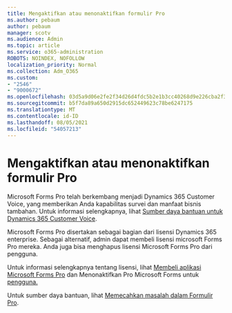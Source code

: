 ```yaml
---
title: Mengaktifkan atau menonaktifkan formulir Pro
ms.author: pebaum
author: pebaum
manager: scotv
ms.audience: Admin
ms.topic: article
ms.service: o365-administration
ROBOTS: NOINDEX, NOFOLLOW
localization_priority: Normal
ms.collection: Adm_O365
ms.custom:
- "2546"
- "9000672"
ms.openlocfilehash: 03d5a9d06e2fe2f34d26d4fdc5b2e1b3cc40268d9e226cba2f30aae880d941fe
ms.sourcegitcommit: b5f7da89a650d2915dc652449623c78be6247175
ms.translationtype: MT
ms.contentlocale: id-ID
ms.lasthandoff: 08/05/2021
ms.locfileid: "54057213"
---
```

# <a name="enable-or-disable-forms-pro"></a>Mengaktifkan atau menonaktifkan formulir Pro

Microsoft Forms Pro telah berkembang menjadi Dynamics 365 Customer Voice, yang memberikan Anda kapabilitas survei dan manfaat bisnis tambahan. Untuk informasi selengkapnya, lihat [Sumber daya bantuan untuk Dynamics 365 Customer Voice](https://go.microsoft.com/fwlink/p/?linkid=2128357).  

Microsoft Forms Pro disertakan sebagai bagian dari lisensi Dynamics 365 enterprise. Sebagai alternatif, admin dapat membeli lisensi microsoft Forms Pro mereka. Anda juga bisa menghapus lisensi Microsoft Forms Pro dari pengguna.  

Untuk informasi selengkapnya tentang lisensi, lihat [Membeli aplikasi Microsoft Forms Pro](https://docs.microsoft.com/forms-pro/purchase#purchase-microsoft-forms-pro-for-users-in-a-dynamics-365-tenant) dan Menonaktifkan Pro Microsoft Forms untuk [pengguna.](https://docs.microsoft.com/forms-pro/purchase#disable-microsoft-forms-pro-for-a-user-1)
  
Untuk sumber daya bantuan, lihat [Memecahkan masalah dalam Formulir Pro](https://docs.microsoft.com/forms-pro/troubleshoot).